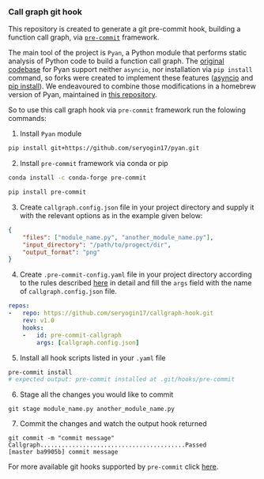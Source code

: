### Call graph git hook

This repository is created to generate a git pre-commit hook, building a function call graph, via [`pre-commit`](https://pre-commit.com/#intro) framework.

The main tool of the project is `Pyan`, a Python module that performs static analysis of Python code to build a function call graph.
The [original codebase](https://github.com/davidfraser/pyan) for Pyan support neither `asyncio`, nor installation via `pip install` command,
so forks were created to implement these features ([asyncio](https://github.com/bdeetz/pyan) and [pip install](https://github.com/ttylec/pyan)).
We endeavoured to combine those modifications in a homebrew version of Pyan, maintained in [this repository](https://github.com/seryogin17/pyan).

So to use this call graph hook via `pre-commit` framework run the folowing commands:
1. Install `Pyan` module
```bash
pip install git+https://github.com/seryogin17/pyan.git
```
2. Install `pre-commit` framework via conda or pip
```bash
conda install -c conda-forge pre-commit
```
```bash
pip install pre-commit
```
3. Create `callgraph.config.json` file in your project directory and supply it with the relevant options as in the example given below:
```json
{
    "files": ["module_name.py", "another_module_name.py"],
    "input_directory": "/path/to/progect/dir",
    "output_format": "png"
}
```
4. Create `.pre-commit-config.yaml` file in your project directory according to the rules described [here](https://pre-commit.com/#2-add-a-pre-commit-configuration) in detail and fill the `args` field with the name of `callgraph.config.json` file.
```yaml
repos:
-   repo: https://github.com/seryogin17/callgraph-hook.git
    rev: v1.0
    hooks:
    -   id: pre-commit-callgraph
        args: [callgraph.config.json]
```
5. Install all hook scripts listed in your `.yaml` file
```bash
pre-commit install
# expected output: pre-commit installed at .git/hooks/pre-commit
```
6. Stage all the changes you would like to commit
```
git stage module_name.py another_module_name.py
```
7. Commit the changes and watch the output hook returned 
```
git commit -m "commit message"
Callgraph.........................................Passed
[master ba9905b] commit message
```

For more available git hooks supported by `pre-commit` click [here](https://pre-commit.com/hooks.html).
